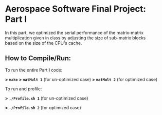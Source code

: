 # Aerospace Software Final Project: Part I

In this part, we optimized the serial performance of the matrix-matrix multiplication given in class by adjusting the size of sub-matrix blocks based on the size of the CPU's cache.

How to Compile/Run: 
------
To run the entire Part I code:

**> `make`**
**> `matMult 1`**  (for un-optimized case)
**> `matMult 2`**  (for optimized case)

To run and profile:

**> `./Profile.sh 1`**  (for un-optimized case)

**> `./Profile.sh 2`**  (for optimized case)
